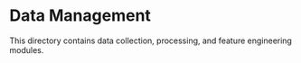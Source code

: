 # Data Management

This directory contains data collection, processing, and feature engineering modules.